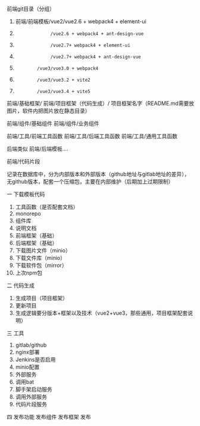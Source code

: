 <!--  同步=>解析json=>枚举处理 -->

<!-- 处理表格模板中的枚举和表单中的模板 -->


<!-- 封装对象方法 -->


前端git目录（分组）
1. 前端/前端模板/vue2/vue2.6 + webpack4 + element-ui
2.                  /vue2.6 + webpack4 + ant-design-vue
3.                  /vue2.7+ webpack4 + element-ui
5.                  /vue2.7+ webpack4 + ant-design-vue
4.             /vue3/vue3.0 + webpack4
6.             /vue3/vue3.2 + vite2
7.             /vue3/vue3.4 + vite5

前端/基础框架/ 
前端/项目框架（代码生成）/
项目框架名字（README.md需要放图片，软件内把图片放在静态目录）

前端/组件/基础组件
前端/组件/业务组件

前端/工具/前端工具函数
前端/工具/后端工具函数
前端/工具/通用工具函数

后端类似
前端/后端模板....

前端/代码片段

记录在数据库中，分为内部版本和外部版本（github地址与gitlab地址的差异），无github版本，配套一个压缩包，主要在内部维护（后期加上过期限制）

一 下载模板代码
1. 工具函数（是否配套文档）
2. monorepo
3. 组件库
4. 说明文档
5. 前端框架（基础）
6. 后端框架（基础）
7. 下载图片文件（minio）
8. 下载文件库（minio）
9. 下载软件包（mirror）
10. 上次npm包

二 代码生成
1. 生成项目（项目框架）
2. 更新项目
3. 生成逻辑要分版本+框架以及技术（vue2+vue3，那些通用，项目框架配套说明）

三 工具
1. gitlab/github
2. nginx部署
3. Jenkins是否启用
4. minio配置
5. 外部服务
6. 调用bat
7. 脚手架启动服务
8. 调用外部服务
9. 代码片段服务

四 发布功能
发布组件
发布框架
发布




